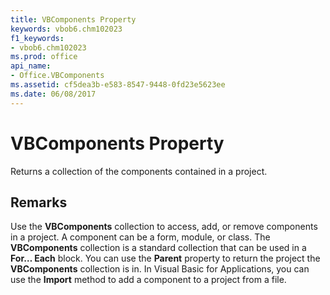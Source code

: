 ```yaml
---
title: VBComponents Property
keywords: vbob6.chm102023
f1_keywords:
- vbob6.chm102023
ms.prod: office
api_name:
- Office.VBComponents
ms.assetid: cf5dea3b-e583-8547-9448-0fd23e5623ee
ms.date: 06/08/2017
---
```



# VBComponents Property



Returns a collection of the components contained in a project.

## Remarks

Use the  **VBComponents** collection to access, add, or remove components in a project. A component can be a form, module, or class. The **VBComponents** collection is a standard collection that can be used in a **For… Each** block.
You can use the  **Parent** property to return the project the **VBComponents** collection is in.
In Visual Basic for Applications, you can use the  **Import** method to add a component to a project from a file.

